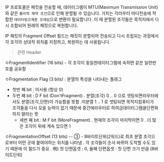 IP 프로토콜은 패킷을 전송할 때, 데이터그램이 MTU(Maximum Transmission Unit)와 같은 `물리적 제약 조건`으로 인해 분할될 수 있습니다. 거치는 각라우터 마다전송에 적합한 `데이터링크계층 프레임`으로 변환이 필요합니다. 이 때 분할된 조각들은 목적지에서 다시 조합되어 원래의 패킷으로 복원합니다.

IP 패킷의 Fragment Offset 필드는 패킷이 분할되어 전송되고 다시 조립되는 과정에서 각 조각의 상대적 위치를 지정하고, 복원하는 데 사용됩니다.

> 관련 Header
> 

ㅇFragmentIdentifier  (16 bits)
     - 각 조각이 동일한데이터그램에 속하면 같은 일련번호를 공유함

ㅇFragmentation Flag  (3 bits) : 분열의 특성을 나타내는 플래그 

   - 첫번 째 bit : 미사용 (항상 0)
   - 두번 째 bit : D F bit (Don'tFragment)
        . 분열(조각) 0
           .. 0 으로 셋팅되면라우터에서도 분열(조각,단편)이 가능함을 뜻함
        .미분열 1
           .. 1 로 셋팅되면 목적지컴퓨터가 조각들을 다시 모을 능력이 없기 때문에
              중간에라우터로 하여금데이터그램을단편화하지 말라는 뜻
     - 세번 째 bit : M F bit (MoreFragment)
        . 현재의 조각이 마지막이면 0
        . 더 많은 조각이 뒤에 계속 있으면 1

ㅇFragmentationOffset (13 bits) -- ③
     - 8바이트단위(2워드)로 최초 분열 조각으로부터 어떤 곳에 붙여야하는 위치를 나타냄
        . 각 조각들이 순서 바뀌어 도착할 수도 있기 때문에 이 필드가 중요
        . 例) 첫 단편옵셋 : 0, 둘째 단편옵셋 : 첫 단편 크기 만큼 (8바이트단위)
